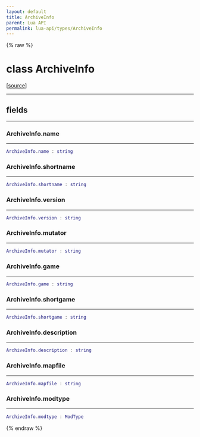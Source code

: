 ```yaml
---
layout: default
title: ArchiveInfo
parent: Lua API
permalink: lua-api/types/ArchiveInfo
---
```


{% raw %}

# class ArchiveInfo





[<a href="https://github.com/beyond-all-reason/RecoilEngine/blob/b4d0041e4c68c34dace9abf492f9193d28ef5d7e/rts/Lua/LuaArchive.cpp#L156-L167" target="_blank">source</a>]







---



## fields
---

### ArchiveInfo.name
---
```lua
ArchiveInfo.name : string
```










### ArchiveInfo.shortname
---
```lua
ArchiveInfo.shortname : string
```










### ArchiveInfo.version
---
```lua
ArchiveInfo.version : string
```










### ArchiveInfo.mutator
---
```lua
ArchiveInfo.mutator : string
```










### ArchiveInfo.game
---
```lua
ArchiveInfo.game : string
```










### ArchiveInfo.shortgame
---
```lua
ArchiveInfo.shortgame : string
```










### ArchiveInfo.description
---
```lua
ArchiveInfo.description : string
```










### ArchiveInfo.mapfile
---
```lua
ArchiveInfo.mapfile : string
```










### ArchiveInfo.modtype
---
```lua
ArchiveInfo.modtype : ModType
```












{% endraw %}